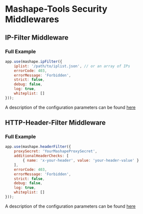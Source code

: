 # Mashape-Tools Security Middlewares


## IP-Filter Middleware


### Full Example

```js
app.use(mashape.ipFilter({
    iplist: '/path/to/iplist.json', // or an array of IPs
    errorCode: 403,
    errorMessage: 'Forbidden',
    strict: false,
    debug: false,
    log: true,
    whiteplist: []
}));
```

A description of the configuration parameters can be found [here](configuration.md)


## HTTP-Header-Filter Middleware


### Full Example

```js
app.use(mashape.headerFilter({
    proxySecret: 'YourMashapeProxySecret',
    additionalHeaderChecks: [
        { name: 'x-your-header', value: 'your-header-value' }
    ],
    errorCode: 403,
    errorMessage: 'Forbidden',
    strict: false,
    debug: false,
    log: true,
    whiteplist: []
}));
```

A description of the configuration parameters can be found [here](configuration.md)
